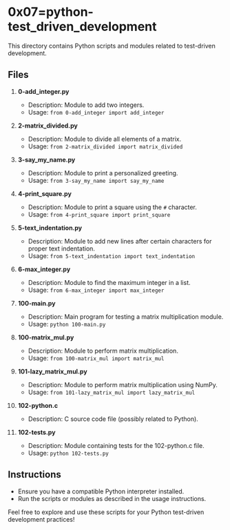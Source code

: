 # 0x07=python-test_driven_development

This directory contains Python scripts and modules related to test-driven development.

## Files

1. **0-add_integer.py**
    - Description: Module to add two integers.
    - Usage: `from 0-add_integer import add_integer`

2. **2-matrix_divided.py**
    - Description: Module to divide all elements of a matrix.
    - Usage: `from 2-matrix_divided import matrix_divided`

3. **3-say_my_name.py**
    - Description: Module to print a personalized greeting.
    - Usage: `from 3-say_my_name import say_my_name`

4. **4-print_square.py**
    - Description: Module to print a square using the `#` character.
    - Usage: `from 4-print_square import print_square`

5. **5-text_indentation.py**
    - Description: Module to add new lines after certain characters for proper text indentation.
    - Usage: `from 5-text_indentation import text_indentation`

6. **6-max_integer.py**
    - Description: Module to find the maximum integer in a list.
    - Usage: `from 6-max_integer import max_integer`

7. **100-main.py**
    - Description: Main program for testing a matrix multiplication module.
    - Usage: `python 100-main.py`

8. **100-matrix_mul.py**
    - Description: Module to perform matrix multiplication.
    - Usage: `from 100-matrix_mul import matrix_mul`

9. **101-lazy_matrix_mul.py**
    - Description: Module to perform matrix multiplication using NumPy.
    - Usage: `from 101-lazy_matrix_mul import lazy_matrix_mul`

10. **102-python.c**
    - Description: C source code file (possibly related to Python).

11. **102-tests.py**
    - Description: Module containing tests for the 102-python.c file.
    - Usage: `python 102-tests.py`

## Instructions

- Ensure you have a compatible Python interpreter installed.
- Run the scripts or modules as described in the usage instructions.

Feel free to explore and use these scripts for your Python test-driven development practices!
